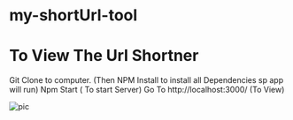# my-shortUrl-tool

# To View The Url Shortner 
Git Clone to computer. (Then NPM Install to install all Dependencies sp app will run)
Npm Start ( To start Server)
Go To http://localhost:3000/ (To View)

![pic](https://user-images.githubusercontent.com/70597385/150408756-6fe172aa-3b52-45b7-aead-41485dafa956.png)
